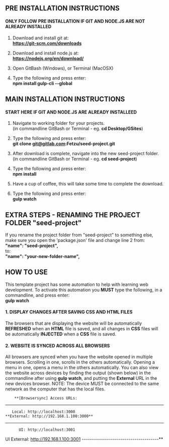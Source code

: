 
## PRE INSTALLATION INSTRUCTIONS ##
#### ONLY FOLLOW PRE INSTALLATION IF GIT AND NODE.JS ARE NOT ALREADY INSTALLED ####

1. Download and install git at:  
		**https://git-scm.com/downloads**

2. Download and install node.js at:  
		**https://nodejs.org/en/download/**

3. Open GitBash (Windows), or Terminal (MacOSX)

4. Type the following and press enter:  
		**npm install gulp-cli --global**




## MAIN INSTALLATION INSTRUCTIONS ##
#### START HERE IF GIT AND NODE.JS ARE ALREADY INSTALLEED ####

1. Navigate to working folder for your projects.  
		(in commandline GitBash or Terminal - eg. **cd Desktop/GSites**) 

2. Type the following and press enter:  
		**git clone git@gitlab.com:Fetzu/seed-project.git**

3. After download is complete, navigate into the new seed-project folder.  
		(in commandline GitBash or Terminal - eg. **cd seed-project**) 

4. Type the following and press enter:  
		**npm install**

5. Have a cup of coffee, this will take some time to complete the download.  

6. Type the following and press enter:  
		**gulp watch**




## EXTRA STEPS - RENAMING THE PROJECT FOLDER "seed-project" ##
If you rename the project folder from "seed-project" to something else, make sure you open the 'package.json' file and change line 2 from:  
		**"name": "seed-project",**  
to:  
		**"name": "your-new-folder-name",**  




## HOW TO USE ##

This template project has some automation to help with learning web development. To activate this automation you **MUST** type the following, in a commandline, and press enter:  
		**gulp watch**

#### 1. DISPLAY CHANGES AFTER SAVING CSS AND HTML FILES ####
The browsers that are displaying the website will be automatically **REFRESHED** when an **HTML** file is saved, and all changes in **CSS** files will be automatically **INJECTED** when a **CSS** file is saved.  

#### 2. WEBSITE IS SYNCED ACROSS ALL BROWSERS ####
All browsers are synced when you have the website opened in multiple browsers. Scrolling in one, scrolls in the others automatically. Opening a menu in one, opens a menu in the others automatically. You can also view the website across devices by finding the output (shown below) in the commandline after using **gulp watch**, and putting the **External** URL in the new devices browser. NOTE: The device MUST be connected to the same network as the computer that has the local files.

		**[Browsersync] Access URLs:
 --------------------------------------
       Local: http://localhost:3000
    **External: http://192.168.1.100:3000**
 --------------------------------------
          UI: http://localhost:3001
 UI External: http://192.168.1.100:3001
 --------------------------------------**








